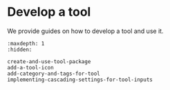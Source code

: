 # Develop a tool
We provide guides on how to develop a tool and use it.

```{toctree}
:maxdepth: 1
:hidden:

create-and-use-tool-package
add-a-tool-icon
add-category-and-tags-for-tool
implementing-cascading-settings-for-tool-inputs
```